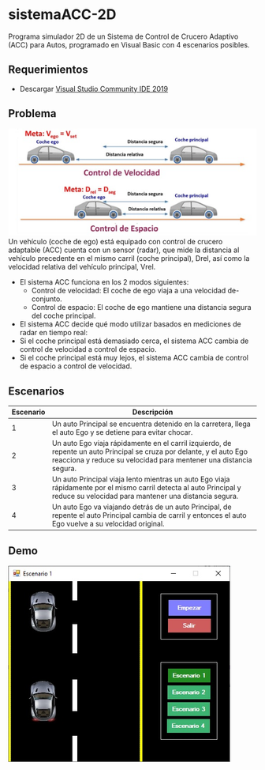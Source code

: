 # sistemaACC-2D
Programa simulador 2D de un Sistema de Control de Crucero Adaptivo (ACC) para Autos, programado en Visual Basic con 4 escenarios posibles.
## Requerimientos
- Descargar [Visual Studio Community IDE 2019](https://visualstudio.microsoft.com/downloads/)
## Problema
![Problema](https://raw.githubusercontent.com/Yizack/sistemaACC-2D/master/problema.jpg) \
Un vehículo (coche de ego) está equipado con control de crucero adaptable (ACC) cuenta
con un sensor (radar), que mide la distancia al vehículo precedente en el mismo carril
(coche principal), Drel, así como la velocidad relativa del vehículo principal, Vrel.
- El sistema ACC funciona en los 2 modos siguientes:
  - Control de velocidad: El coche de ego viaja a una velocidad de-conjunto.
  - Control de espacio: El coche de ego mantiene una distancia segura del coche
principal.
- El sistema ACC decide qué modo utilizar basados en mediciones de radar en tiempo real:
- Si el coche principal está demasiado cerca, el sistema ACC cambia de control de
velocidad a control de espacio.
- Si el coche principal está muy lejos, el sistema ACC cambia de control de espacio a
control de velocidad.
##
## Escenarios
| Escenario | Descripción
|---------|-------------|
| 1 | Un auto Principal se encuentra detenido en la carretera, llega el auto Ego y se detiene para evitar chocar. |
| 2 | Un auto Ego viaja rápidamente en el carril izquierdo, de repente un auto Principal se cruza por delante, y el auto Ego reacciona y reduce su velocidad para mentener una distancia segura. |
| 3 | Un auto Principal viaja lento mientras un auto Ego viaja rápidamente por el mismo carril detecta al auto Principal y reduce su velocidad para mantener una distancia segura. |
| 4 | Un auto Ego va viajando detrás de un auto Principal, de repente el auto Principal cambia de carril y entonces el auto Ego vuelve a su velocidad original. |
##
## Demo
![Demo](https://raw.githubusercontent.com/Yizack/sistemaACC-2D/master/demo.jpg)
